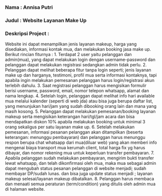 <h3> Nama : Annisa Putri </h3>
<h3>Judul : Website Layanan Make Up</h3>
<h3>Deskripsi Project : </h3>
Website ini dapat menampilkan jenis layanan makeup, harga yang disediakan, informasi kontak mua, dan melakukan booking jasa make up. Berikut rincian fiturnya :
1. Terdapat 2 user yaitu pelanggan dan admin(mua), yang dapat melakukan login dengan username-password dan pelanggan dapat melakukan registrasi sedangkan admin tidak perlu.
2. Pelanggan dapat melihat beberapa fitur tanpa login seperti; jenis layanan make up dan harganya, testimoni, profil mua serta informasi kontaknya, tapi apabila ingin melakukan pemesanan pelanggan harus login/registrasi akun terlebih dahulu.
3. Saat registrasi pelanggan harus mengisikan formulir berisi username, password, email, nomor telepon whatsapp, alamat dan nama lengkap.
4. Setelah login, pelanggan dapat melihat info hari available mua melalui kalender (seperti di web jda) atau bisa juga berupa daftar list, yang menunjukan hari/jam yang sudah dibooking orang lain dan mana yang masih kosong.
5. Pelanggan dapat melakukan pemesanan/booking layanan makeup serta mengisikan keterangan hari/tgl/jam acara dan bisa mendapatkan diskon 10% apabila melakukan booking untuk minimal 3 orang sekaligus per satu layanan make up. 
6. Setelah melakukan pemesanan, informasi pesanan pelanggan akan ditampilkan (beserta keterangan: menunggu pembayaran) dan pelanggan harus menunggu respon berupa chat whatsapp dari mua(diluar web) yang akan memberi info mengenai biaya transport mua kerumah client, total harga fix yg harus dibayar, dan nomor rekening mua untuk keperluan transfer pembayaran. 
7. Apabila pelanggan sudah melakukan pembayaran, mengirim bukti transfer lewat whatsapp, dan telah dikonfirmasi oleh mua, maka mua sebagai admin dapat mengubah status pesanan pelanggan di website menjadi; sudah membayar DP/sudah lunas. dan bisa juga update status menjadi ; layanan makeup selesai/layanan makeup dibatalkan.
8. Pelanggan harus membaca dan menaati semua peraturan (term/condition) yang ditulis oleh admin mua di halaman website.



